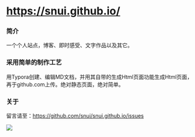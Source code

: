 # https://snui.github.io/

### 简介
一个个人站点，博客、即时感受、文字作品以及其它。

### 采用简单的制作工艺

用Typora创建、编辑MD文档，并用其自带的生成Html页面功能生成Html页面，再于github.com上传。绝对静态页面，绝对简单。

### 关于

留言请至：https://github.com/snui/snui.github.io/issues  
  
![](https://user-images.githubusercontent.com/7594612/100559253-d0b31500-32ec-11eb-819a-9d67d67e64cb.png)
